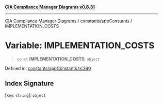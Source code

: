 [**CIA Compliance Manager Diagrams v0.8.31**](../../../README.md)

***

[CIA Compliance Manager Diagrams](../../../modules.md) / [constants/appConstants](../README.md) / IMPLEMENTATION\_COSTS

# Variable: IMPLEMENTATION\_COSTS

> `const` **IMPLEMENTATION\_COSTS**: `object`

Defined in: [constants/appConstants.ts:390](https://github.com/Hack23/cia-compliance-manager/blob/85c025371255f412469ec0119911b7cb143a6212/src/constants/appConstants.ts#L390)

## Index Signature

\[`key`: `string`\]: `object`

